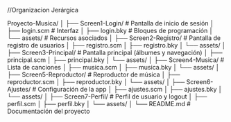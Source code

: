 //Organizacion Jerárgica

Proyecto-Musica/
│
├── Screen1-Login/          # Pantalla de inicio de sesión
│   ├── login.scm           # Interfaz
│   ├── login.bky           # Bloques de programación
│   └── assets/             # Recursos asociados
│
├── Screen2-Registro/       # Pantalla de registro de usuarios
│   ├── registro.scm
│   ├── registro.bky
│   └── assets/
│
├── Screen3-Principal/      # Pantalla principal (álbumes y navegación)
│   ├── principal.scm
│   ├── principal.bky
│   └── assets/
│
├── Screen4-Musica/         # Lista de canciones
│   ├── musica.scm
│   ├── musica.bky
│   └── assets/
│
├── Screen5-Reproductor/    # Reproductor de música
│   ├── reproductor.scm
│   ├── reproductor.bky
│   └── assets/
│
├── Screen6-Ajustes/        # Configuración de la app
│   ├── ajustes.scm
│   ├── ajustes.bky
│   └── assets/
│
├── Screen7-Perfil/         # Perfil de usuario y logout
│   ├── perfil.scm
│   ├── perfil.bky
│   └── assets/
│
└── README.md               # Documentación del proyecto
